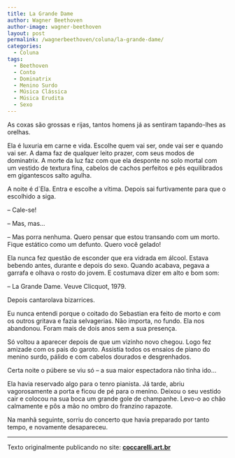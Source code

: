 ```yaml
---
title: La Grande Dame
author: Wagner Beethoven
author-image: wagner-beethoven
layout: post
permalink: /wagnerbeethoven/coluna/la-grande-dame/
categories:
  - Coluna
tags:
  - Beethoven
  - Conto
  - Dominatrix
  - Menino Surdo
  - Música Clássica
  - Música Erudita
  - Sexo
---
```

As coxas são grossas e rijas, tantos homens já as sentiram tapando-lhes as orelhas.

Ela é luxuria em carne e vida. Escolhe quem vai ser, onde vai ser e quando vai ser. A dama faz de qualquer leito prazer, com seus modos de dominatrix. A morte da luz faz com que ela desponte no solo mortal com um vestido de textura fina, cabelos de cachos perfeitos e pés equilibrados em gigantescos salto agulha.

A noite é d\`Ela. Entra e escolhe a vítima. Depois sai furtivamente para que o escolhido a siga.

&#8211; Cale-se!

&#8211; Mas, mas…

&#8211; Mas porra nenhuma. Quero pensar que estou transando com um morto. Fique estático como um defunto. Quero você gelado!

Ela nunca fez questão de esconder que era vidrada em álcool. Estava bebendo antes, durante e depois do sexo. Quando acabava, pegava a garrafa e olhava o rosto do jovem. E costumava dizer em alto e bom som:

&#8211; La Grande Dame. Veuve Clicquot, 1979.

Depois cantarolava bizarrices.

Eu nunca entendi porque o coitado do Sebastian era feito de morto e com os outros gritava e fazia selvagerias. Não importa, no fundo. Ela nos abandonou. Foram mais de dois anos sem a sua presença.

Só voltou a aparecer depois de que um vizinho novo chegou. Logo fez amizade com os pais do garoto. Assistia todos os ensaios de piano do menino surdo, pálido e com cabelos dourados e desgrenhados.

Certa noite o púbere se viu só – a sua maior espectadora não tinha ido…

Ela havia reservado algo para o tenro pianista. Já tarde, abriu vagorosamente a porta e ficou de pé para o menino. Deixou o seu vestido cair e colocou na sua boca um grande gole de champanhe. Levo-o ao chão calmamente e pôs a mão no ombro do franzino rapazote.

Na manhã seguinte, sorriu do concerto que havia preparado por tanto tempo, e novamente desapareceu.

---

Texto originalmente publicando no site: **[coccarelli.art.br][1]**

  [1]: http://www.coccarelli.art.br

